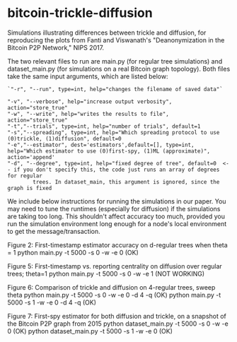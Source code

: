 # bitcoin-trickle-diffusion
Simulations illustrating differences between trickle and diffusion, for reproducing the plots from Fanti and Viswanath's "Deanonymization in the Bitcoin P2P Network," NIPS 2017.

The two relevant files to run are main.py (for regular tree simulations) and dataset_main.py (for simulations on a real Bitcoin graph topology). Both files take the same input arguments, which are listed below:

	`"-r", "--run", type=int, help="changes the filename of saved data"`
	
	"-v", "--verbose", help="increase output verbosity", action="store_true"
	"-w", "--write", help="writes the results to file", action="store_true"
	"-t","--trials", type=int, help="number of trials", default=1
	"-s","--spreading", type=int, help="Which spreading protocol to use (0)trickle, (1)diffusion", default=0
	"-e","--estimator", dest='estimators',default=[], type=int, help="Which estimator to use (0)first-spy, (1)ML (approximate)", action='append'
	"-d", "--degree", type=int, help="fixed degree of tree", default=0  <-- if you don't specify this, the code just runs an array of degrees for regular 
			trees. In dataset_main, this argument is ignored, since the graph is fixed


We include below instructions for running the simulations in our paper. You may need to tune the runtimes (especially for diffusion) if the simulations are taking too long. This shouldn't affect accuracy too much, provided you run the simulation environment long enough for a node's local environment to get the message/transaction. 

Figure 2: First-timestamp estimator accuracy on d-regular trees when theta = 1
python main.py -t 5000 -s 0 -w -e 0 (OK)

Figure 5: First-timestamp vs. reporting centrality on diffusion over regular trees; theta=1
python main.py -t 5000 -s 0 -w -e 1  (NOT WORKING)

Figure 6: Comparison of trickle and diffusion on 4-regular trees, sweep theta
python main.py -t 5000 -s 0 -w -e 0 -d 4 -q (OK)
python main.py -t 5000 -s 1 -w -e 0 -d 4 -q (OK)

Figure 7: First-spy estimator for both diffusion and trickle, on a snapshot of the Bitcoin P2P graph from 2015
python dataset_main.py -t 5000 -s 0 -w -e 0 (OK)
python dataset_main.py -t 5000 -s 1 -w -e 0 (OK)

